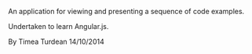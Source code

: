 An application for viewing and presenting a sequence of code examples.

Undertaken to learn Angular.js.

By Timea Turdean 14/10/2014
